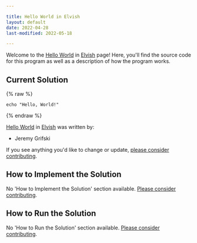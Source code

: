 ```yaml
---

title: Hello World in Elvish
layout: default
date: 2022-04-28
last-modified: 2022-05-18

---
```


Welcome to the [Hello World](https://sampleprograms.io/projects/hello-world) in [Elvish](https://sampleprograms.io/languages/elvish) page! Here, you'll find the source code for this program as well as a description of how the program works.

## Current Solution

{% raw %}

```elvish
echo "Hello, World!"
```

{% endraw %}

[Hello World](https://sampleprograms.io/projects/hello-world) in [Elvish](https://sampleprograms.io/languages/elvish) was written by:

- Jeremy Grifski

If you see anything you'd like to change or update, [please consider contributing](https://github.com/TheRenegadeCoder/sample-programs).

## How to Implement the Solution

No 'How to Implement the Solution' section available. [Please consider contributing](https://github.com/TheRenegadeCoder/sample-programs-website).

## How to Run the Solution

No 'How to Run the Solution' section available. [Please consider contributing](https://github.com/TheRenegadeCoder/sample-programs-website).